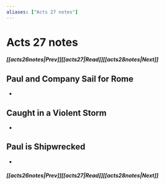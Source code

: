 ```yaml
---
aliases: ["Acts 27 notes"]
---
```

# Acts 27 notes
##### <span class=arrow-left></span>[[acts26notes|Prev]]<span class=navigation-separator></span>[[acts27|Read]]<span class=navigation-separator></span>[[acts28notes|Next]]<span class=arrow-right></span>
## Paul and Company Sail for Rome
- 
## Caught in a Violent Storm
- 
## Paul is Shipwrecked
- 
##### <span class=arrow-left></span>[[acts26notes|Prev]]<span class=navigation-separator></span>[[acts27|Read]]<span class=navigation-separator></span>[[acts28notes|Next]]<span class=arrow-right></span>